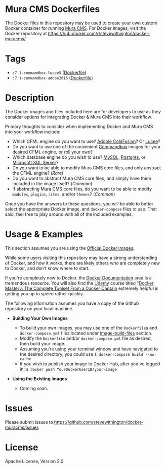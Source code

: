 # Mura CMS Dockerfiles
The [Docker](https://www.docker.com/) files in this repository may be used to create your own custom Docker container for running [Mura CMS](http://www.getmura.com/). For Docker images, visit the Docker repository at  https://hub.docker.com/r/stevewithington/docker-muracms/.

# Tags
* `:7.1-commandbox-lucee5` ([Dockerfile](https://github.com/stevewithington/docker-muracms/blob/master/image-build-files/commandbox-lucee5/Dockerfile))
* `:7.1-commandbox-adobe2016` ([Dockerfile](https://github.com/stevewithington/docker-muracms/blob/master/image-build-files/adobe2016/Dockerfile))

# Description
The Docker images and files included here are for developers to use as they consider options for integrating Docker & Mura CMS into their workflow. 

Primary thoughts to consider when implementing Docker and Mura CMS into your workflow include:

* Which CFML engine do you want to use? [Adoble ColdFusion](http://www.adobe.com/products/coldfusion-family.html)? Or [Lucee](http://lucee.org/)?
* Do you want to use one of the convenient [Commandbox](https://hub.docker.com/r/ortussolutions/commandbox/) images for your desired CFML engine, or roll your own?
* Which database engine do you wish to use? [MySQL](https://hub.docker.com/_/mysql/), [Postgres](https://hub.docker.com/_/postgres/), or [Microsoft SQL Server](https://hub.docker.com/r/microsoft/mssql-server-linux/)?
* Do you want to be able to modify Mura CMS core files, and only abstract the CFML engine? (*Rare*)
* Do you want to abstract Mura CMS core files, and simply have them included in the image itself? (*Common*)
* If abstracting Mura CMS core files, do you want to be able to modify `modules`, `plugins`, `sites`, and/or `themes`? (*Common*)

Once you have the answers to these questions, you will be able to better select the appropriate Docker image, and `docker-compose` files to use. That said, feel free to play around with all of the included examples.

# Usage & Examples
This section assumes you are using the [Official Docker Images](https://hub.docker.com/r/stevewithington/docker-muracms/).

While some users visiting this repository may have a strong understanding of Docker, and how it works, there are likely others who are completely new to Docker, and don't know where to start. 

If you're completely new to Docker, the [Docker Documentation](https://docs.docker.com/) area is a tremendous resource. You will also find the [Udemy](https://www.udemy.com) course titled "[Docker Mastery: The Complete Toolset From a Docker Captain](https://www.udemy.com/docker-mastery/) extremely helpful in getting you up to speed rather quickly.

The following information assumes you have a copy of the Github repository on your local machine.

* **Building Your Own Images**
    * To build your own images, you may use one of the `Dockerfile`s and `docker-compose.yml` files located under [image-build-files](https://github.com/stevewithington/docker-muracms/blob/master/image-build-files/) section.
    * Modify the `Dockerfile` and/or `docker-compose.yml` file as desired, then build your image.
    * Assuming you're using your terminal window and have navigated to the desired directory, you could use `$ docker-compose build --no-cache`
    * If you wish to publish your image to Docker Hub, after you've logged in: `$ docker push YourDockerUserID/your-image`


* **Using the Existing Images**
    * Coming soon.


# Issues
Please submit issues to https://github.com/stevewithington/docker-muracms/issues

# License
Apache License, Version 2.0